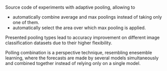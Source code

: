 Source code of experiments with adaptive pooling, allowing to 
* automatically combine average and max poolings instead of taking only one of them.
* automatically select the area over which max pooling is applied.

Presented pooling types lead to accuracy improvement on different image classification datasets due to their higher flexibility.

Polling combination is a perspective technique, resembling enesemble learning, where the forecasts are made by several models simultaneously and combined together instead of relying only on a single model.
